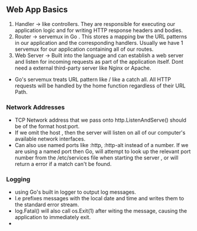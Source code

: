 ## Web App Basics

1. Handler -> like controllers. They are responsible for executing our application logic and for writing HTTP response headers and bodies.
2. Router -> servemux in Go . This stores a mapping bw the URL patterns in our application and the corresponding handlers. Usually we have 1 servemux for our application containing all of our routes.
3. Web Server -> Built into the language and can establish a web server and listen for incoming requests as part of the application itself. Dont need a external third-party server like Nginx or Apache.

- Go's servemux treats URL pattern like / like a catch all. All HTTP requests will be handled by the home function regardless of their URL Path.

### Network Addresses

- TCP Network address that we pass onto http.ListenAndServe() should be of the format host:port.
- If we omit the host , then the server will listen on all of our computer's available network interfaces.
- Can also use named ports like :http, :http-alt instead of a number. If we are using a named port then Go, will attempt to look up the relevant port number from the /etc/services file when starting the server , or will return a error if a match can't be found.

### Logging

- using Go's built in logger to output log messages.
- I.e prefixes messages with the local date and time and writes them to the standard error stream.
- log.Fatal() will also call os.Exit(1) after witing the message, causing the application to immediately exit.
-
